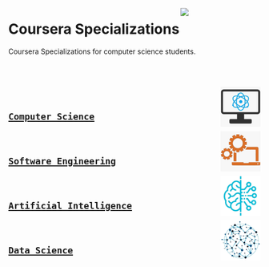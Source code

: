 <a href="https://coursera.org/"><img align="right" width="160" src="/logos/coursera.png"></img></a>

# Coursera Specializations
Coursera Specializations for computer science students.

<br><br>

<a href="/coursera-specializations/computer-science/README.md"><img align="right" width="80" src="https://github.com/cs-MohamedAyman/cs-MohamedAyman/blob/master/logos/computer-science-department.png"></img></a>
<br>

## [`Computer Science`](/coursera-specializations/computer-science/README.md)

<a href="/coursera-specializations/software-engineering/README.md"><img align="right" width="80" src="https://github.com/cs-MohamedAyman/cs-MohamedAyman/blob/master/logos/software-engineering-department.png"></img></a>
<br>

## [`Software Engineering`](/coursera-specializations/software-engineering/README.md)

<a href="/coursera-specializations/artificial-intelligence/README.md"><img align="right" width="80" src="https://github.com/cs-MohamedAyman/cs-MohamedAyman/blob/master/logos/artificial-intelligence-department.png"></img></a>
<br>

## [`Artificial Intelligence`](/coursera-specializations/artificial-intelligence/README.md)

<a href="/coursera-specializations/data-science/README.md"><img align="right" width="80" src="https://github.com/cs-MohamedAyman/cs-MohamedAyman/blob/master/logos/data-science-department.png"></img></a>
<br>

## [`Data Science`](/coursera-specializations/data-science/README.md)
